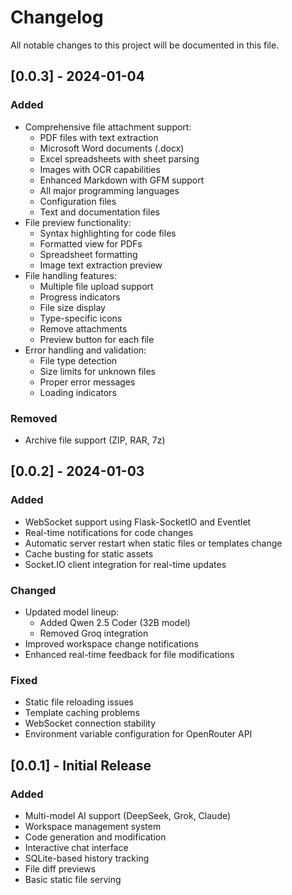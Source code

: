 # Changelog

All notable changes to this project will be documented in this file.

## [0.0.3] - 2024-01-04

### Added
- Comprehensive file attachment support:
  - PDF files with text extraction
  - Microsoft Word documents (.docx)
  - Excel spreadsheets with sheet parsing
  - Images with OCR capabilities
  - Enhanced Markdown with GFM support
  - All major programming languages
  - Configuration files
  - Text and documentation files
- File preview functionality:
  - Syntax highlighting for code files
  - Formatted view for PDFs
  - Spreadsheet formatting
  - Image text extraction preview
- File handling features:
  - Multiple file upload support
  - Progress indicators
  - File size display
  - Type-specific icons
  - Remove attachments
  - Preview button for each file
- Error handling and validation:
  - File type detection
  - Size limits for unknown files
  - Proper error messages
  - Loading indicators

### Removed
- Archive file support (ZIP, RAR, 7z)

## [0.0.2] - 2024-01-03

### Added
- WebSocket support using Flask-SocketIO and Eventlet
- Real-time notifications for code changes
- Automatic server restart when static files or templates change
- Cache busting for static assets
- Socket.IO client integration for real-time updates

### Changed
- Updated model lineup:
  - Added Qwen 2.5 Coder (32B model)
  - Removed Groq integration
- Improved workspace change notifications
- Enhanced real-time feedback for file modifications

### Fixed
- Static file reloading issues
- Template caching problems
- WebSocket connection stability
- Environment variable configuration for OpenRouter API

## [0.0.1] - Initial Release

### Added
- Multi-model AI support (DeepSeek, Grok, Claude)
- Workspace management system
- Code generation and modification
- Interactive chat interface
- SQLite-based history tracking
- File diff previews
- Basic static file serving 